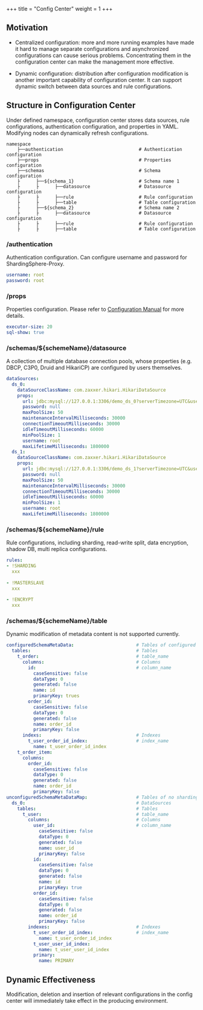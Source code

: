 +++
title = "Config Center"
weight = 1
+++

## Motivation

- Centralized configuration: more and more running examples have made it hard to manage separate configurations and asynchronized configurations can cause serious problems. Concentrating them in the configuration center can make the management more effective.

- Dynamic configuration: distribution after configuration modification is another important capability of configuration center. It can support dynamic switch between data sources and rule configurations.

## Structure in Configuration Center

Under defined namespace, configuration center stores data sources, rule configurations, authentication configuration, and properties in YAML. Modifying nodes can dynamically refresh configurations.

```
namespace
    ├──authentication                            # Authentication configuration
    ├──props                                     # Properties configuration
    ├──schemas                                   # Schema configuration
    ├      ├──${schema_1}                        # Schema name 1
    ├      ├      ├──datasource                  # Datasource configuration
    ├      ├      ├──rule                        # Rule configuration
    ├      ├      ├──table                       # Table configuration
    ├      ├──${schema_2}                        # Schema name 2
    ├      ├      ├──datasource                  # Datasource configuration
    ├      ├      ├──rule                        # Rule configuration
    ├      ├      ├──table                       # Table configuration
```

### /authentication

Authentication configuration. Can configure username and password for ShardingSphere-Proxy.

```yaml
username: root
password: root
```

### /props

Properties configuration. Please refer to [Configuration Manual](/en/user-manual/shardingsphere-jdbc/configuration/) for more details.

```yaml
executor-size: 20
sql-show: true
```

### /schemas/${schemeName}/datasource

A collection of multiple database connection pools, whose properties (e.g. DBCP, C3P0, Druid and HikariCP) are configured by users themselves.

```yaml
dataSources:
  ds_0: 
    dataSourceClassName: com.zaxxer.hikari.HikariDataSource
    props:
      url: jdbc:mysql://127.0.0.1:3306/demo_ds_0?serverTimezone=UTC&useSSL=false
      password: null
      maxPoolSize: 50
      maintenanceIntervalMilliseconds: 30000
      connectionTimeoutMilliseconds: 30000
      idleTimeoutMilliseconds: 60000
      minPoolSize: 1
      username: root
      maxLifetimeMilliseconds: 1800000
  ds_1: 
    dataSourceClassName: com.zaxxer.hikari.HikariDataSource
    props:
      url: jdbc:mysql://127.0.0.1:3306/demo_ds_1?serverTimezone=UTC&useSSL=false
      password: null
      maxPoolSize: 50
      maintenanceIntervalMilliseconds: 30000
      connectionTimeoutMilliseconds: 30000
      idleTimeoutMilliseconds: 60000
      minPoolSize: 1
      username: root
      maxLifetimeMilliseconds: 1800000
```

### /schemas/${schemeName}/rule

Rule configurations, including sharding, read-write split, data encryption, shadow DB, multi replica configurations.

```yaml
rules:
- !SHARDING
  xxx
  
- !MASTERSLAVE
  xxx
  
- !ENCRYPT
  xxx
```

### /schemas/${schemeName}/table

Dynamic modification of metadata content is not supported currently.

```yaml
configuredSchemaMetaData:                       # Tables of configured with sharding rules
  tables:                                       # Tables
    t_order:                                    # table_name
      columns:                                  # Columns
        id:                                     # column_name
          caseSensitive: false
          dataType: 0
          generated: false
          name: id
          primaryKey: trues
        order_id:
          caseSensitive: false
          dataType: 0
          generated: false
          name: order_id
          primaryKey: false
      indexs:                                   # Indexes
        t_user_order_id_index:                  # index_name
          name: t_user_order_id_index
    t_order_item:
      columns:
        order_id:
          caseSensitive: false
          dataType: 0
          generated: false
          name: order_id
          primaryKey: false
unconfiguredSchemaMetaDataMap:                  # Tables of no sharding rules configured
  ds_0:                                         # DataSources
    tables:                                     # Tables
      t_user:                                   # table_name
        columns:                                # Columns
          user_id:                              # column_name
            caseSensitive: false
            dataType: 0
            generated: false
            name: user_id
            primaryKey: false
          id:
            caseSensitive: false
            dataType: 0
            generated: false
            name: id
            primaryKey: true
          order_id:
            caseSensitive: false
            dataType: 0
            generated: false
            name: order_id
            primaryKey: false
        indexes:                                # Indexes
          t_user_order_id_index:                # index_name
            name: t_user_order_id_index
          t_user_user_id_index:
            name: t_user_user_id_index
          primary:
            name: PRIMARY
```

## Dynamic Effectiveness

Modification, deletion and insertion of relevant configurations in the config center will immediately take effect in the producing environment.
